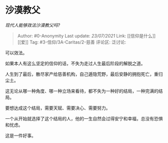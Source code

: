# 沙漠教父
*现代人能够效法沙漠教父吗?*

> Author: #0-Anonymity
> Last update: *23/07/2021*
> Link: [[信仰是什么]] [[爱]]
> Tag: #3-信仰/3A-Caritas/2-慈善 
> 评论区:
> 泛讨论:

可以效法。

如果本人有这么坚定的信仰的话，不失为走过人生最后阶段的解脱之道。

人生到了最后，散尽家产给慈善机构，自己遁隐荒野，最后安静的拥抱死亡，重归尘土。

这无论从哪一种角度、哪一种立场来看待，都不失为一种好的结局，一种完满的结局。

要想达成这个结局，需要天赋、需要决心、需要努力。

一个从开始就选择了这个结局的人，他的一生自然会过得安宁和幸福，总没有恐惧和忧虑。

这是一件好事。

